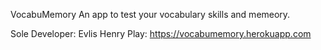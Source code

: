 VocabuMemory
An app to test your vocabulary skills and memeory.

Sole Developer: Evlis Henry
Play: https://vocabumemory.herokuapp.com
